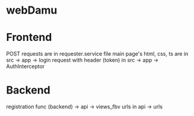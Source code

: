 # webDamu
# Frontend
POST requests are in requester.service file
main page's html, css, ts are in src -> app -> login
request with header (token) in src -> app -> AuthInterceptor
# Backend
registration func (backend) -> api -> views_fbv
urls in api -> urls
